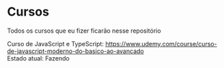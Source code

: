 # Cursos
Todos os cursos que eu fizer ficarão nesse repositório
 
Curso de JavaScript e TypeScript: https://www.udemy.com/course/curso-de-javascript-moderno-do-basico-ao-avancado <br/>
Estado atual: Fazendo
